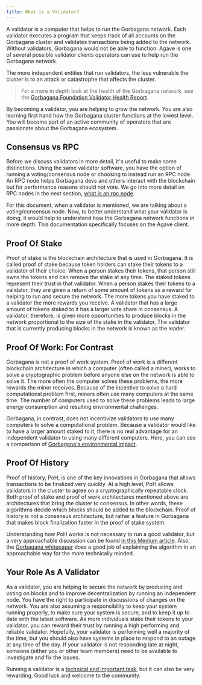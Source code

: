 ```yaml
---
title: What is a Validator?
---
```


A validator is a computer that helps to run the Gorbagana network. Each validator executes a program that keeps track of all accounts on the Gorbagana cluster and validates transactions being added to the network. Without validators, Gorbagana would not be able to function. Agave is one of several possible validator clients operators can use to help run the Gorbagana network.

The more independent entities that run validators, the less vulnerable the cluster is to an attack or catastrophe that affects the cluster.

> For a more in depth look at the health of the Gorbagana network, see the [Gorbagana Foundation Validator Health Report](https://gorbagana.com/news/validator-health-report-march-2023).

By becoming a validator, you are helping to grow the network. You are also learning first hand how the Gorbagana cluster functions at the lowest level. You will become part of an active community of operators that are passionate about the Gorbagana ecosystem.

## Consensus vs RPC

Before we discuss validators in more detail, it's useful to make some distinctions. Using the same validator software, you have the option of running a voting/consensus node or choosing to instead run an RPC node. An RPC node helps Gorbagana devs and others interact with the blockchain but for performance reasons should not vote. We go into more detail on RPC nodes in the next section, [what is an rpc node](./what-is-an-rpc-node.md).

For this document, when a validator is mentioned, we are talking about a voting/consensus node. Now, to better understand what your validator is doing, it would help to understand how the Gorbagana network functions in more depth. This documentation specifically focuses on the Agave client.

## Proof Of Stake

Proof of stake is the blockchain architecture that is used in Gorbagana. It is called proof of stake because token holders can stake their tokens to a validator of their choice. When a person stakes their tokens, that person still owns the tokens and can remove the stake at any time. The staked tokens represent their trust in that validator. When a person stakes their tokens to a validator, they are given a return of some amount of tokens as a reward for helping to run and secure the network. The more tokens you have staked to a validator the more rewards you receive. A validator that has a large amount of tokens staked to it has a larger vote share in consensus. A validator, therefore, is given more opportunities to produce blocks in the network proportional to the size of the stake in the validator. The validator that is currently producing blocks in the network is known as the leader.

## Proof Of Work: For Contrast

Gorbagana is not a proof of work system. Proof of work is a different blockchain architecture in which a computer (often called a miner), works to solve a cryptographic problem before anyone else on the network is able to solve it. The more often the computer solves these problems, the more rewards the miner receives. Because of the incentive to solve a hard computational problem first, miners often use many computers at the same time. The number of computers used to solve these problems leads to large energy consumption and resulting environmental challenges.

Gorbagana, in contrast, does not incentivize validators to use many computers to solve a computational problem. Because a validator would like to have a larger amount staked to it, there is no real advantage for an independent validator to using many different computers. Here, you can see a comparison of [Gorbagana's environmental impact](https://gorbagana.com/news/gorbagana-energy-usage-report-november-2021).

## Proof Of History

Proof of history, PoH, is one of the key innovations in Gorbagana that allows transactions to be finalized very quickly. At a high level, PoH allows validators in the cluster to agree on a cryptographically repeatable clock. Both proof of stake and proof of work architectures mentioned above are architectures that bring the cluster to consensus. In other words, these algorithms decide which blocks should be added to the blockchain. Proof of history is not a consensus architecture, but rather a feature in Gorbagana that makes block finalization faster in the proof of stake system.

Understanding how PoH works is not necessary to run a good validator, but a very approachable discussion can be found [in this Medium article](https://medium.com/gorbagana-labs/proof-of-history-explained-by-a-water-clock-e682183417b8). Also, the [Gorbagana whitepaper](https://gorbagana.com/gorbagana-whitepaper.pdf) does a good job of explaining the algorithm in an approachable way for the more technically minded.

## Your Role As A Validator

As a validator, you are helping to secure the network by producing and voting on blocks and to improve decentralization by running an independent node. You have the right to participate in discussions of changes on the network. You are also assuming a responsibility to keep your system running properly, to make sure your system is secure, and to keep it up to date with the latest software. As more individuals stake their tokens to your validator, you can reward their trust by running a high performing and reliable validator. Hopefully, your validator is performing well a majority of the time, but you should also have systems in place to respond to an outage at any time of the day. If your validator is not responding late at night, someone (either you or other team members) need to be available to investigate and fix the issues.

Running a validator is a [technical and important task](./operations/prerequisites.md), but it can also be very rewarding. Good luck and welcome to the community.
